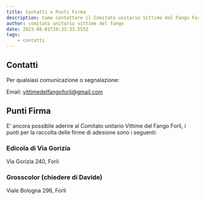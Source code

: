 ```yaml
---
title: Contatti e Punti Firma
description: Come contattare il Comitato unitario Vittime del Fango Forli
author: comitato unitario vittime del fango
date: 2023-08-01T19:33:33.555Z
tags: 
    - contatti
---
```


## Contatti

Per qualsiasi comunicazione o segnalazione: 

Email: <a href="mailto:vittimedelfangoforli@gmail.com">vittimedelfangoforli@gmail.com</a>


## Punti Firma

E' ancora possibile aderire al Comitato unitario Vittime del Fango Forli, i punti per la raccolta delle firme di adesione sono i seguenti:

### Edicola di Via Gorizia
Via Gorizia 240, Forli

### Grosscolor (chiedere di Davide)
Viale Bologna 296, Forli 